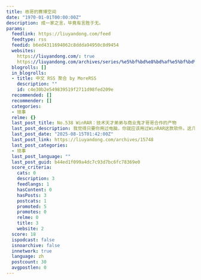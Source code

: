```yaml
---
title: 栋哥的赛博空间
date: "1970-01-01T00:00:00Z"
description: 成一家之言，毕竟有言胜于无。
params:
  feedlink: https://liuyandong.com/feed
  feedtype: rss
  feedid: b6ed4311694062c8ddda94950c8d9454
  websites:
    https://liuyandong.com/: true
    https://liuyandong.com/archives/series/%e5%bf%bd%e8%bd%af%e5%bf%bd%e7%a1%ac: false
  blogrolls: []
  in_blogrolls:
  - title: 中文 RSS 聚合 by MoreRSS
    description: ""
    id: c4e30b2e549839519f2711d98fed209e
  recommended: []
  recommender: []
  categories:
  - 琐事
  relme: {}
  last_post_title: No.538 WinRAR：技术天才弟弟与商业鬼才哥哥合作的产物
  last_post_description: 我觉得只要你用过电脑，你就应该用过WinRAR这款软件。这几乎是人尽皆知的压缩软件。它的故事，可以说是一部由天 […]
  last_post_date: "2025-08-15T01:42:00Z"
  last_post_link: https://liuyandong.com/archives/15748
  last_post_categories:
  - 琐事
  last_post_language: ""
  last_post_guid: b44ed1f099a4dc7c93d7bc6fc78369e0
  score_criteria:
    cats: 0
    description: 3
    feedlangs: 1
    hasContent: 0
    hasPosts: 3
    postcats: 1
    promoted: 5
    promotes: 0
    relme: 0
    title: 3
    website: 2
  score: 18
  ispodcast: false
  isnoarchive: false
  innetwork: true
  language: zh
  postcount: 30
  avgpostlen: 0
---
```

